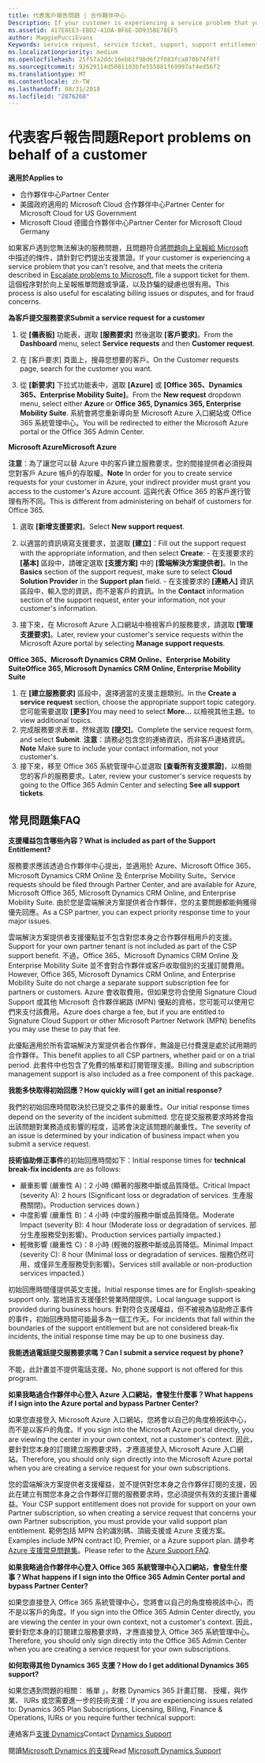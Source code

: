 ```yaml
---
title: 代表客戶報告問題 | 合作夥伴中心
Description: If your customer is experiencing a service problem that you can''t resolve, and that meets the criteria described in Escalate problems to Microsoft, file a support ticket for them.
ms.assetid: 417E8EE3-EBD2-41DA-BF6E-DD935BE78EF5
author: MaggiePucciEvans
Keywords: service request, service ticket, support, support entitlement, aobo, Azure aobo
ms.localizationpriority: medium
ms.openlocfilehash: 25f57a2ddc16ebb1f98d6f2f083fca870b74fdff
ms.sourcegitcommit: 92629114d5081103bfe555081f69997af4ed56f2
ms.translationtype: MT
ms.contentlocale: zh-TW
ms.lasthandoff: 08/31/2018
ms.locfileid: "2876268"
---
```

# <a name="report-problems-on-behalf-of-a-customer"></a><span data-ttu-id="650d5-102">代表客戶報告問題</span><span class="sxs-lookup"><span data-stu-id="650d5-102">Report problems on behalf of a customer</span></span>

**<span data-ttu-id="650d5-103">適用於</span><span class="sxs-lookup"><span data-stu-id="650d5-103">Applies to</span></span>**

-  <span data-ttu-id="650d5-104">合作夥伴中心</span><span class="sxs-lookup"><span data-stu-id="650d5-104">Partner Center</span></span>
-  <span data-ttu-id="650d5-105">美國政府適用的 Microsoft Cloud 合作夥伴中心</span><span class="sxs-lookup"><span data-stu-id="650d5-105">Partner Center for Microsoft Cloud for US Government</span></span>
-  <span data-ttu-id="650d5-106">Microsoft Cloud 德國合作夥伴中心</span><span class="sxs-lookup"><span data-stu-id="650d5-106">Partner Center for Microsoft Cloud Germany</span></span>

<span data-ttu-id="650d5-107">如果客戶遇到您無法解決的服務問題，且問題符合[將問題向上呈報給 Microsoft](escalate-problems-to-microsoft.md) 中描述的條件，請針對它們提出支援票證。</span><span class="sxs-lookup"><span data-stu-id="650d5-107">If your customer is experiencing a service problem that you can't resolve, and that meets the criteria described in [Escalate problems to Microsoft](escalate-problems-to-microsoft.md), file a support ticket for them.</span></span> <span data-ttu-id="650d5-108">這個程序對於向上呈報帳單問題或爭議，以及詐騙的疑慮也很有用。</span><span class="sxs-lookup"><span data-stu-id="650d5-108">This process is also useful for escalating billing issues or disputes, and for fraud concerns.</span></span>

**<span data-ttu-id="650d5-109">為客戶提交服務要求</span><span class="sxs-lookup"><span data-stu-id="650d5-109">Submit a service request for a customer</span></span>**

1.  <span data-ttu-id="650d5-110">從 **\[儀表板\]** 功能表，選取 **\[服務要求\]** 然後選取 **\[客戶要求\]**。</span><span class="sxs-lookup"><span data-stu-id="650d5-110">From the **Dashboard** menu, select **Service requests** and then **Customer request**.</span></span> 

2.  <span data-ttu-id="650d5-111">在 \[客戶要求\] 頁面上，搜尋您想要的客戶。</span><span class="sxs-lookup"><span data-stu-id="650d5-111">On the Customer requests page, search for the customer you want.</span></span>

3.  <span data-ttu-id="650d5-112">從 **\[新要求\]** 下拉式功能表中，選取 **\[Azure\]** 或 **\[Office 365、Dynamics 365、Enterprise Mobility Suite\]**。</span><span class="sxs-lookup"><span data-stu-id="650d5-112">From the **New request** dropdown menu, select either **Azure** or **Office 365, Dynamics 365, Enterprise Mobility Suite**.</span></span> <span data-ttu-id="650d5-113">系統會將您重新導向至 Microsoft Azure 入口網站或 Office 365 系統管理中心。</span><span class="sxs-lookup"><span data-stu-id="650d5-113">You will be redirected to either the Microsoft Azure portal or the Office 365 Admin Center.</span></span>

**<span data-ttu-id="650d5-114">Microsoft Azure</span><span class="sxs-lookup"><span data-stu-id="650d5-114">Microsoft Azure</span></span>**

<span data-ttu-id="650d5-115">**注意**：為了讓您可以替 Azure 中的客戶建立服務要求，您的間接提供者必須授與您對客戶 Azure 帳戶的存取權。</span><span class="sxs-lookup"><span data-stu-id="650d5-115">**Note** In order for you to create service requests for your customer in Azure, your indirect provider must grant you access to the customer's Azure account.</span></span> <span data-ttu-id="650d5-116">這與代表 Office 365 的客戶進行管理有所不同。</span><span class="sxs-lookup"><span data-stu-id="650d5-116">This is different from administering on behalf of customers for Office 365.</span></span>   

1.  <span data-ttu-id="650d5-117">選取 **\[新增支援要求\]**。</span><span class="sxs-lookup"><span data-stu-id="650d5-117">Select **New support request**.</span></span>
2.  <span data-ttu-id="650d5-118">以適當的資訊填寫支援要求，並選取 **\[建立\]**：</span><span class="sxs-lookup"><span data-stu-id="650d5-118">Fill out the support request with the appropriate information, and then select **Create**:</span></span>
        -   <span data-ttu-id="650d5-119">在支援要求的 **\[基本\]** 區段中，請確定選取 **\[支援方案\]** 中的 **\[雲端解決方案提供者\]**。</span><span class="sxs-lookup"><span data-stu-id="650d5-119">In the **Basics** section of the support request, make sure to select **Cloud Solution Provider** in the **Support plan** field.</span></span>
        -   <span data-ttu-id="650d5-120">在支援要求的 **\[連絡人\]** 資訊區段中，輸入您的資訊，而不是客戶的資訊。</span><span class="sxs-lookup"><span data-stu-id="650d5-120">In the **Contact** information section of the support request, enter your information, not your customer's information.</span></span>

3.  <span data-ttu-id="650d5-121">接下來，在 Microsoft Azure 入口網站中檢視客戶的服務要求，請選取 **\[管理支援要求\]**。</span><span class="sxs-lookup"><span data-stu-id="650d5-121">Later, review your customer's service requests within the Microsoft Azure portal by selecting **Manage support requests**.</span></span>



**<span data-ttu-id="650d5-122">Office 365、Microsoft Dynamics CRM Online、Enterprise Mobility Suite</span><span class="sxs-lookup"><span data-stu-id="650d5-122">Office 365, Microsoft Dynamics CRM Online, Enterprise Mobility Suite</span></span>**

1. <span data-ttu-id="650d5-123">在 **\[建立服務要求\]** 區段中，選擇適當的支援主題類別。</span><span class="sxs-lookup"><span data-stu-id="650d5-123">In the **Create a service request** section, choose the appropriate support topic category.</span></span> <span data-ttu-id="650d5-124">您可能需要選取 **\[更多\]**</span><span class="sxs-lookup"><span data-stu-id="650d5-124">You may need to select **More…**</span></span> <span data-ttu-id="650d5-125">以檢視其他主題。</span><span class="sxs-lookup"><span data-stu-id="650d5-125">to view additional topics.</span></span>    
2. <span data-ttu-id="650d5-126">完成服務要求表單，然候選取 **\[提交\]**。</span><span class="sxs-lookup"><span data-stu-id="650d5-126">Complete the service request form, and select **Submit**.</span></span>
    <span data-ttu-id="650d5-127">**注意**：請務必包含您的連絡資訊，而非客戶連絡資訊。</span><span class="sxs-lookup"><span data-stu-id="650d5-127">**Note**  Make sure to include your contact information, not your customer's.</span></span>
3. <span data-ttu-id="650d5-128">接下來，移至 Office 365 系統管理中心並選取 **\[查看所有支援票證\]**，以檢閱您的客戶的服務要求。</span><span class="sxs-lookup"><span data-stu-id="650d5-128">Later, review your customer's service requests by going to the Office 365 Admin Center and selecting **See all support tickets**.</span></span>

## <a name="faq"></a><span data-ttu-id="650d5-129">常見問題集</span><span class="sxs-lookup"><span data-stu-id="650d5-129">FAQ</span></span>


**<span data-ttu-id="650d5-130">支援權益包含哪些內容？</span><span class="sxs-lookup"><span data-stu-id="650d5-130">What is included as part of the Support Entitlement?</span></span>**

<span data-ttu-id="650d5-131">服務要求應該透過合作夥伴中心提出，並適用於 Azure、Microsoft Office 365、Microsoft Dynamics CRM Online 及 Enterprise Mobility Suite。</span><span class="sxs-lookup"><span data-stu-id="650d5-131">Service requests should be filed through Partner Center, and are available for Azure, Microsoft Office 365, Microsoft Dynamics CRM Online, and Enterprise Mobility Suite.</span></span> <span data-ttu-id="650d5-132">由於您是雲端解決方案提供者合作夥伴，您的主要問題都能夠獲得優先回應。</span><span class="sxs-lookup"><span data-stu-id="650d5-132">As a CSP partner, you can expect priority response time to your major issues.</span></span>

<span data-ttu-id="650d5-133">雲端解決方案提供者支援優點並不包含對您本身之合作夥伴租用戶的支援。</span><span class="sxs-lookup"><span data-stu-id="650d5-133">Support for your own partner tenant is not included as part of the CSP support benefit.</span></span> <span data-ttu-id="650d5-134">不過，Office 365、Microsoft Dynamics CRM Online 及 Enterprise Mobility Suite 並不會對合作夥伴或客戶收取個別的支援訂閱費用。</span><span class="sxs-lookup"><span data-stu-id="650d5-134">However, Office 365, Microsoft Dynamics CRM Online, and Enterprise Mobility Suite do not charge a separate support subscription fee for partners or customers.</span></span> <span data-ttu-id="650d5-135">Azure 會收取費用，但如果您符合使用 Signature Cloud Support 或其他 Microsoft 合作夥伴網路 (MPN) 優點的資格，您可能可以使用它們來支付該費用。</span><span class="sxs-lookup"><span data-stu-id="650d5-135">Azure does charge a fee, but if you are entitled to Signature Cloud Support or other Microsoft Partner Network (MPN) benefits you may use these to pay that fee.</span></span>

<span data-ttu-id="650d5-136">此優點適用於所有雲端解決方案提供者合作夥伴，無論是已付費還是處於試用期的合作夥伴。</span><span class="sxs-lookup"><span data-stu-id="650d5-136">This benefit applies to all CSP partners, whether paid or on a trial period.</span></span> <span data-ttu-id="650d5-137">此套件中也包含了免費的帳單和訂閱管理支援。</span><span class="sxs-lookup"><span data-stu-id="650d5-137">Billing and subscription management support is also included as a free component of this package.</span></span>

**<span data-ttu-id="650d5-138">我能多快取得初始回應？</span><span class="sxs-lookup"><span data-stu-id="650d5-138">How quickly will I get an initial response?</span></span>**

<span data-ttu-id="650d5-139">我們的初始回應時間取決於已提交之事件的嚴重性。</span><span class="sxs-lookup"><span data-stu-id="650d5-139">Our initial response times depend on the severity of the incident submitted.</span></span> <span data-ttu-id="650d5-140">您在提交服務要求時將會指出該問題對業務造成影響的程度，這將會決定該問題的嚴重性。</span><span class="sxs-lookup"><span data-stu-id="650d5-140">The severity of an issue is determined by your indication of business impact when you submit a service request.</span></span>

<span data-ttu-id="650d5-141">**技術協助修正事件**的初始回應時間如下：</span><span class="sxs-lookup"><span data-stu-id="650d5-141">Initial response times for **technical break-fix incidents** are as follows:</span></span>

-   <span data-ttu-id="650d5-142">嚴重影響 (嚴重性 A)：2 小時 (顯著的服務中斷或品質降低。</span><span class="sxs-lookup"><span data-stu-id="650d5-142">Critical Impact (severity A): 2 hours (Significant loss or degradation of services.</span></span> <span data-ttu-id="650d5-143">生產服務關閉)。</span><span class="sxs-lookup"><span data-stu-id="650d5-143">Production services down.)</span></span>
-   <span data-ttu-id="650d5-144">中度影響 (嚴重性 B)：4 小時 (中度的服務中斷或品質降低。</span><span class="sxs-lookup"><span data-stu-id="650d5-144">Moderate Impact (severity B): 4 hour (Moderate loss or degradation of services.</span></span> <span data-ttu-id="650d5-145">部分生產服務受到影響)。</span><span class="sxs-lookup"><span data-stu-id="650d5-145">Production services partially impacted.)</span></span>
-   <span data-ttu-id="650d5-146">輕微影響 (嚴重性 C)：8 小時 (輕微的服務中斷或品質降低。</span><span class="sxs-lookup"><span data-stu-id="650d5-146">Minimal Impact (severity C): 8 hour (Minimal loss or degradation of services.</span></span> <span data-ttu-id="650d5-147">服務仍然可用，或僅非生產服務受到影響)。</span><span class="sxs-lookup"><span data-stu-id="650d5-147">Services still available or non-production services impacted.)</span></span>

<span data-ttu-id="650d5-148">初始回應時間僅提供英文支援。</span><span class="sxs-lookup"><span data-stu-id="650d5-148">Initial response times are for English-speaking support only.</span></span> <span data-ttu-id="650d5-149">當地語言支援僅於營業時間提供。</span><span class="sxs-lookup"><span data-stu-id="650d5-149">Local language support is provided during business hours.</span></span>
<span data-ttu-id="650d5-150">針對符合支援權益，但不被視為協助修正事件的事件，初始回應時間可能最多為一個工作天。</span><span class="sxs-lookup"><span data-stu-id="650d5-150">For incidents that fall within the boundaries of the support entitlement but are not considered break-fix incidents, the initial response time may be up to one business day.</span></span>

**<span data-ttu-id="650d5-151">我能透過電話提交服務要求嗎？</span><span class="sxs-lookup"><span data-stu-id="650d5-151">Can I submit a service request by phone?</span></span>**

<span data-ttu-id="650d5-152">不能，此計畫並不提供電話支援。</span><span class="sxs-lookup"><span data-stu-id="650d5-152">No, phone support is not offered for this program.</span></span>

**<span data-ttu-id="650d5-153">如果我略過合作夥伴中心登入 Azure 入口網站，會發生什麼事？</span><span class="sxs-lookup"><span data-stu-id="650d5-153">What happens if I sign into the Azure portal and bypass Partner Center?</span></span>**

<span data-ttu-id="650d5-154">如果您直接登入 Microsoft Azure 入口網站，您將會以自己的角度檢視該中心，而不是以客戶的角度。</span><span class="sxs-lookup"><span data-stu-id="650d5-154">If you sign into the Microsoft Azure portal directly, you are viewing the center in your own context, not a customer's context.</span></span> <span data-ttu-id="650d5-155">因此，要針對您本身的訂閱建立服務要求時，才應直接登入 Microsoft Azure 入口網站。</span><span class="sxs-lookup"><span data-stu-id="650d5-155">Therefore, you should only sign directly into the Microsoft Azure portal when you are creating a service request for your own subscriptions.</span></span>

<span data-ttu-id="650d5-156">您的雲端解決方案提供者支援權益，並不提供對您本身之合作夥伴訂閱的支援，因此在建立有關您本身之合作夥伴訂閱的服務要求時，您必須提供有效的支援計畫權益。</span><span class="sxs-lookup"><span data-stu-id="650d5-156">Your CSP support entitlement does not provide for support on your own Partner subscription, so when creating a service request that concerns your own Partner subscription, you must provide your valid support plan entitlement.</span></span> <span data-ttu-id="650d5-157">範例包括 MPN 合約識別碼、頂級支援或 Azure 支援方案。</span><span class="sxs-lookup"><span data-stu-id="650d5-157">Examples include MPN contract ID, Premier, or a Azure support plan.</span></span> <span data-ttu-id="650d5-158">請參考 [Azure 支援常見問題集](http://go.microsoft.com/fwlink/?LinkId=717532)。</span><span class="sxs-lookup"><span data-stu-id="650d5-158">Please refer to the [Azure Support FAQ](http://go.microsoft.com/fwlink/?LinkId=717532).</span></span>

**<span data-ttu-id="650d5-159">如果我略過合作夥伴中心登入 Office 365 系統管理中心入口網站，會發生什麼事？</span><span class="sxs-lookup"><span data-stu-id="650d5-159">What happens if I sign into the Office 365 Admin Center portal and bypass Partner Center?</span></span>**

<span data-ttu-id="650d5-160">如果您直接登入 Office 365 系統管理中心，您將會以自己的角度檢視該中心，而不是以客戶的角度。</span><span class="sxs-lookup"><span data-stu-id="650d5-160">If you sign into the Office 365 Admin Center directly, you are viewing the center in your own context, not a customer's context.</span></span> <span data-ttu-id="650d5-161">因此，要針對您本身的訂閱建立服務要求時，才應直接登入 Office 365 系統管理中心。</span><span class="sxs-lookup"><span data-stu-id="650d5-161">Therefore, you should only sign directly into the Office 365 Admin Center when you are creating a service request for your own subscriptions.</span></span>

**<span data-ttu-id="650d5-162">如何取得其他 Dynamics 365 支援？</span><span class="sxs-lookup"><span data-stu-id="650d5-162">How do I get additional Dynamics 365 support?</span></span>**

 <span data-ttu-id="650d5-163">如果您遇到問題的相關： 帳單 」，財務 Dynamics 365 計畫訂閱、 授權，與作業、 IURs 或您需要進一步的技術支援：</span><span class="sxs-lookup"><span data-stu-id="650d5-163">If you are experiencing issues related to: Dynamics 365 Plan Subscriptions, Licensing, Billing, Finance & Operations, IURs or you require further technical support:</span></span>
 
<span data-ttu-id="650d5-164">連絡客戶[支援 Dynamics](https://docs.microsoft.com/dynamics365/customer-engagement/admin/contact-technical-support)</span><span class="sxs-lookup"><span data-stu-id="650d5-164">Contact [Dynamics Support](https://docs.microsoft.com/dynamics365/customer-engagement/admin/contact-technical-support)</span></span>

<span data-ttu-id="650d5-165">閱讀[Microsoft Dynamics 的支援](https://support.microsoft.com/help/4052881/faq-microsoft-dynamics-365-for-unified-operations-iur)</span><span class="sxs-lookup"><span data-stu-id="650d5-165">Read [Microsoft Dynamics Support](https://support.microsoft.com/help/4052881/faq-microsoft-dynamics-365-for-unified-operations-iur)</span></span>



